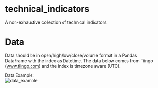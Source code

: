 # technical_indicators
A non-exhaustive collection of technical indicators

# Data
Data should be in open/high/low/close/volume format in a Pandas DataFrame with the index as Datetime.  The data below comes from Tiingo (www.tiingo.com) and the index is timezone aware (UTC).

Data Example:  
![data_example](https://user-images.githubusercontent.com/29778401/105869496-4b36a300-5fc5-11eb-8324-aaa0fc98f37d.png)
